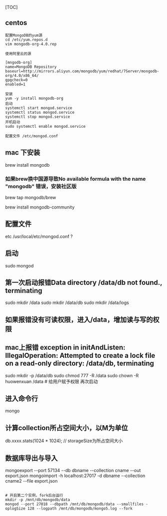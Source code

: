 [TOC]

## centos

```
配置MongoDB的yum源
cd /etc/yum.repos.d 
vim mongodb-org-4.0.rep

使用阿里云的源

[mngodb-org]
name=MongoDB Repository
baseurl=http://mirrors.aliyun.com/mongodb/yum/redhat/7Server/mongodb-org/4.0/x86_64/
gpgcheck=0
enabled=1

安装
yum -y install mongodb-org
启动
systemctl start mongod.service
systemctl status mongod.service
systemctl stop mongod.service
开机启动
sudo systemctl enable mongod.service

配置文件 /etc/mongod.conf
```

## mac 下安装

brew install mongodb

### 如果brew换中国源导致No available formula with the name "mongodb" 错误，安装社区版

brew tap mongodb/brew 

brew install mongodb-community

## 配置文件

etc /usr/local/etc/mongod.conf ?

## 启动

sudo mongod
## 第一次启动报错Data directory /data/db not found., terminating

sudo mkdir /data
sudo mkdir /data/db
sudo mkdir /data/logs

## 如果报错没有可读权限，进入/data，增加读与写的权限

## mac上报错 exception in initAndListen: IllegalOperation: Attempted to create a lock file on a read-only directory: /data/db, terminating

sudo mkdir -p /data/db
sudo  chmod 777 -R /data
sudo chown -R huowenxuan /data # 给用户赋予权限
再次启动

## 进入命令行

mongo

## 计算collection所占空间大小，以M为单位

db.xxxx.stats(1024 * 1024); // storageSize为所占空间大小

## 数据库导出与导入

mongoexport --port 57134 --db dbname --collection cname --out export.json
mongoimport -h localhost:27017 -d dbname --collection cname2 --file export.json
```

# 开启第二个实例，fork后台运行
mkdir -p /mnt/db/mongodb/data
mongod --port 27018 --dbpath /mnt/db/mongodb/data --smallfiles -oplogSize 128 --logpath /mnt/db/mongodb/mongo5.log --fork
```